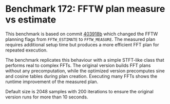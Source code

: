 # Benchmark 172: FFTW plan measure vs estimate

This benchmark is based on commit [403918b](https://github.com/JeanPierreCimalando/commit/403918bc123da616863459b9de6ff5de770205e4) which changed the FFTW planning flags from `FFTW_ESTIMATE` to `FFTW_MEASURE`. The measured plan requires additional setup time but produces a more efficient FFT plan for repeated execution.

The benchmark replicates this behaviour with a simple STFT-like class that performs real to complex FFTs. The original version builds FFT plans without any precomputation, while the optimized version precomputes sine and cosine tables during plan creation. Executing many FFTs shows the runtime improvement of the measured plan.

Default size is 2048 samples with 200 iterations to ensure the original version runs for more than 10 seconds.
